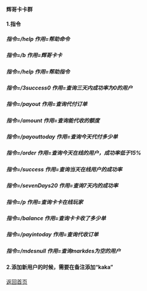 #### 辉哥卡卡群

#### 1.指令
##### 指令=/help 作用=帮助命令
##### 指令=/b 作用=辉哥卡卡
##### 指令=/help 作用=帮助指令
##### 指令=/3success0 作用=查询三天内成功率为0的用户
##### 指令=/payout 作用=查询代付订单
##### 指令=/amount 作用=查询能代收的额度
##### 指令=/payouttoday 作用=查询今天代付多少单
##### 指令=/order 作用=查询今天在线的用户，成功率低于15%
##### 指令=/success 作用=查询当天在线用户的成功率
##### 指令=/sevenDays20 作用=查询7天内的成功率
##### 指令=/p 作用=查询卡卡在线玩家
##### 指令=/balance 作用=查询卡卡收了多少单
##### 指令=/payintoday 作用=查询代收订单
##### 指令=/mdesnull 作用=查询markdes为空的用户

#### 2.添加新用户的时候，需要在备注添加“kaka”

[返回首页](/README.md)
